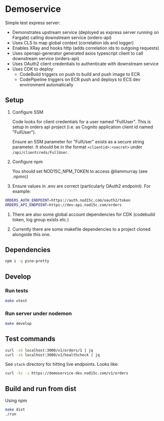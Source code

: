 # Demoservice

Simple test express server:

- Demonstrates upstream service (deployed as express server running on Fargate) calling downstream service (orders-api)
- Uses CLS to map global context (correlation ids and logger)
- Enables XRay and hooks http (adds correlation ids to outgoing requests)
- Uses openapi-generator generated axios typescript client to call downstream service (orders-api)
- Uses OAuth2 client credentials to authenticate with downstream service
- Uses CDK to deploy
  - CodeBuild triggers on push to build and push image to ECR
  - CodePipeline triggers on ECR push and deploys to ECS dev environment automatically

## Setup

1.  Configure SSM

    Code looks for client credentials for a user named "FullUser". This is setup in orders api
    project (i.e. as Cognito application client id named "FullUser").

    Ensure an SSM parameter for "FullUser" exists as a secure string parameter. It should be in
    the format `<clientid>:<secret>` under `/api/clientcreds/FullUser`.

1.  Configure npm

    You should set NOD15C_NPM_TOKEN to access @liammurray (see .npmrc)

1.  Ensure values in .env are correct (particularly OAuth2 endpoint). For example:

```bash
ORDERS_AUTH_ENDPOINT=https://auth.nod15c.com/oauth2/token
ORDERS_API_ENDPOINT=https://dev-api.nod15c.com/orders
```

1.  There are also some global account dependencies for CDK (codebuild token, log group exists etc.)

1.  Currently there are some makefile dependencies to a project cloned alongside this one.

## Dependencies

```bash
npm i -g pino-pretty
```

## Develop

### Run tests

```bash
make utest
```

### Run server under nodemon

```bash
make develop
```

## Test commands

```bash
curl -sk localhost:3000/v1/orders/1 | jq
curl -sk localhost:3000/v1/healthcheck | jq
```

See `stack` directory for hitting live endpoints. Looks like:

```bash
curl -ks -i https://demoservice-dev.nod15c.com/v1/orders
```

## Build and run from dist

Using npm

```bash
make dist
./run
```
